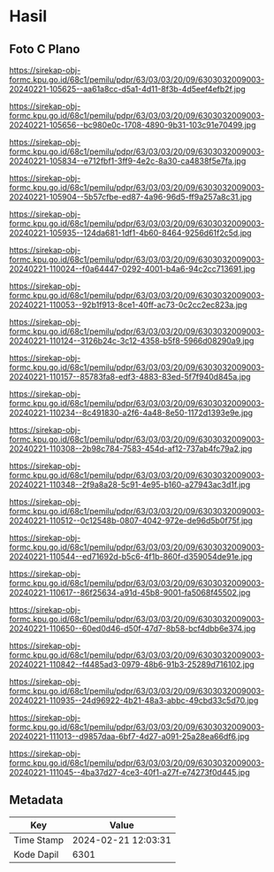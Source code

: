 # Hasil

## Foto C Plano

https://sirekap-obj-formc.kpu.go.id/68c1/pemilu/pdpr/63/03/03/20/09/6303032009003-20240221-105625--aa61a8cc-d5a1-4d11-8f3b-4d5eef4efb2f.jpg

https://sirekap-obj-formc.kpu.go.id/68c1/pemilu/pdpr/63/03/03/20/09/6303032009003-20240221-105656--bc980e0c-1708-4890-9b31-103c91e70499.jpg

https://sirekap-obj-formc.kpu.go.id/68c1/pemilu/pdpr/63/03/03/20/09/6303032009003-20240221-105834--e712fbf1-3ff9-4e2c-8a30-ca4838f5e7fa.jpg

https://sirekap-obj-formc.kpu.go.id/68c1/pemilu/pdpr/63/03/03/20/09/6303032009003-20240221-105904--5b57cfbe-ed87-4a96-96d5-ff9a257a8c31.jpg

https://sirekap-obj-formc.kpu.go.id/68c1/pemilu/pdpr/63/03/03/20/09/6303032009003-20240221-105935--124da681-1df1-4b60-8464-9256d61f2c5d.jpg

https://sirekap-obj-formc.kpu.go.id/68c1/pemilu/pdpr/63/03/03/20/09/6303032009003-20240221-110024--f0a64447-0292-4001-b4a6-94c2cc713691.jpg

https://sirekap-obj-formc.kpu.go.id/68c1/pemilu/pdpr/63/03/03/20/09/6303032009003-20240221-110053--92b1f913-8ce1-40ff-ac73-0c2cc2ec823a.jpg

https://sirekap-obj-formc.kpu.go.id/68c1/pemilu/pdpr/63/03/03/20/09/6303032009003-20240221-110124--3126b24c-3c12-4358-b5f8-5966d08290a9.jpg

https://sirekap-obj-formc.kpu.go.id/68c1/pemilu/pdpr/63/03/03/20/09/6303032009003-20240221-110157--85783fa8-edf3-4883-83ed-5f7f940d845a.jpg

https://sirekap-obj-formc.kpu.go.id/68c1/pemilu/pdpr/63/03/03/20/09/6303032009003-20240221-110234--8c491830-a2f6-4a48-8e50-1172d1393e9e.jpg

https://sirekap-obj-formc.kpu.go.id/68c1/pemilu/pdpr/63/03/03/20/09/6303032009003-20240221-110308--2b98c784-7583-454d-af12-737ab4fc79a2.jpg

https://sirekap-obj-formc.kpu.go.id/68c1/pemilu/pdpr/63/03/03/20/09/6303032009003-20240221-110348--2f9a8a28-5c91-4e95-b160-a27943ac3d1f.jpg

https://sirekap-obj-formc.kpu.go.id/68c1/pemilu/pdpr/63/03/03/20/09/6303032009003-20240221-110512--0c12548b-0807-4042-972e-de96d5b0f75f.jpg

https://sirekap-obj-formc.kpu.go.id/68c1/pemilu/pdpr/63/03/03/20/09/6303032009003-20240221-110544--ed71692d-b5c6-4f1b-860f-d359054de91e.jpg

https://sirekap-obj-formc.kpu.go.id/68c1/pemilu/pdpr/63/03/03/20/09/6303032009003-20240221-110617--86f25634-a91d-45b8-9001-fa5068f45502.jpg

https://sirekap-obj-formc.kpu.go.id/68c1/pemilu/pdpr/63/03/03/20/09/6303032009003-20240221-110650--60ed0d46-d50f-47d7-8b58-bcf4dbb6e374.jpg

https://sirekap-obj-formc.kpu.go.id/68c1/pemilu/pdpr/63/03/03/20/09/6303032009003-20240221-110842--f4485ad3-0979-48b6-91b3-25289d716102.jpg

https://sirekap-obj-formc.kpu.go.id/68c1/pemilu/pdpr/63/03/03/20/09/6303032009003-20240221-110935--24d96922-4b21-48a3-abbc-49cbd33c5d70.jpg

https://sirekap-obj-formc.kpu.go.id/68c1/pemilu/pdpr/63/03/03/20/09/6303032009003-20240221-111013--d9857daa-6bf7-4d27-a091-25a28ea66df6.jpg

https://sirekap-obj-formc.kpu.go.id/68c1/pemilu/pdpr/63/03/03/20/09/6303032009003-20240221-111045--4ba37d27-4ce3-40f1-a27f-e74273f0d445.jpg


## Metadata

| Key        | Value               |
| ---------- | ------------------- |
| Time Stamp | 2024-02-21 12:03:31 |
| Kode Dapil | 6301                |



